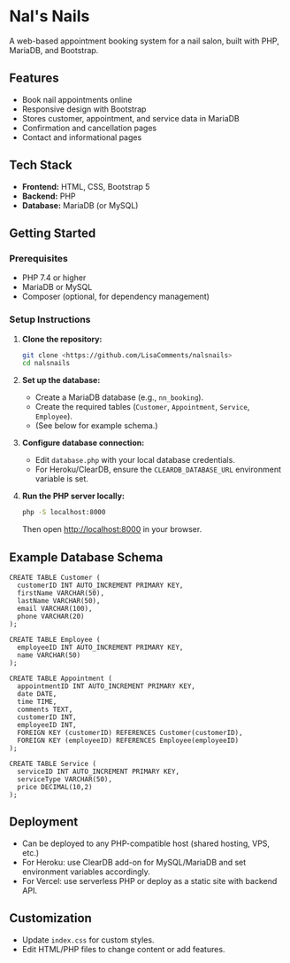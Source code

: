 # Nal's Nails

A web-based appointment booking system for a nail salon, built with PHP, MariaDB, and Bootstrap.

## Features
- Book nail appointments online
- Responsive design with Bootstrap
- Stores customer, appointment, and service data in MariaDB
- Confirmation and cancellation pages
- Contact and informational pages

## Tech Stack
- **Frontend:** HTML, CSS, Bootstrap 5
- **Backend:** PHP
- **Database:** MariaDB (or MySQL)

## Getting Started

### Prerequisites
- PHP 7.4 or higher
- MariaDB or MySQL
- Composer (optional, for dependency management)

### Setup Instructions

1. **Clone the repository:**
   ```sh
   git clone <https://github.com/LisaComments/nalsnails>
   cd nalsnails
   ```

2. **Set up the database:**
   - Create a MariaDB database (e.g., `nn_booking`).
   - Create the required tables (`Customer`, `Appointment`, `Service`, `Employee`).
   - (See below for example schema.)

3. **Configure database connection:**
   - Edit `database.php` with your local database credentials.
   - For Heroku/ClearDB, ensure the `CLEARDB_DATABASE_URL` environment variable is set.

4. **Run the PHP server locally:**
   ```sh
   php -S localhost:8000
   ```
   Then open [http://localhost:8000](http://localhost:8000) in your browser.

## Example Database Schema

```
CREATE TABLE Customer (
  customerID INT AUTO_INCREMENT PRIMARY KEY,
  firstName VARCHAR(50),
  lastName VARCHAR(50),
  email VARCHAR(100),
  phone VARCHAR(20)
);

CREATE TABLE Employee (
  employeeID INT AUTO_INCREMENT PRIMARY KEY,
  name VARCHAR(50)
);

CREATE TABLE Appointment (
  appointmentID INT AUTO_INCREMENT PRIMARY KEY,
  date DATE,
  time TIME,
  comments TEXT,
  customerID INT,
  employeeID INT,
  FOREIGN KEY (customerID) REFERENCES Customer(customerID),
  FOREIGN KEY (employeeID) REFERENCES Employee(employeeID)
);

CREATE TABLE Service (
  serviceID INT AUTO_INCREMENT PRIMARY KEY,
  serviceType VARCHAR(50),
  price DECIMAL(10,2)
);
```

## Deployment
- Can be deployed to any PHP-compatible host (shared hosting, VPS, etc.)
- For Heroku: use ClearDB add-on for MySQL/MariaDB and set environment variables accordingly.
- For Vercel: use serverless PHP or deploy as a static site with backend API.

## Customization
- Update `index.css` for custom styles.
- Edit HTML/PHP files to change content or add features.
